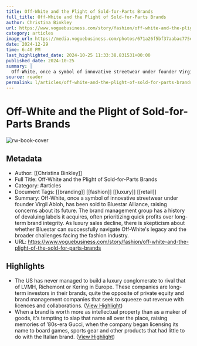 ```yaml
---
title: Off-White and the Plight of Sold-for-Parts Brands
full_title: Off-White and the Plight of Sold-for-Parts Brands
author: Christina Binkley
url: https://www.voguebusiness.com/story/fashion/off-white-and-the-plight-of-the-sold-for-parts-brands
category: articles
image_url: https://media.voguebusiness.com/photos/671a26f5bf37aabac775e7e3/16:9/w_1280,c_limit/AMERICAN-THREAD-VOGUEBUS-241024-SOCIAL-NEWSLETTER.jpg
date: 2024-12-29
time: 6:40 PM
last_highlighted_date: 2024-10-25 11:33:38.831531+00:00
published_date: 2024-10-25
summary: |
  Off-White, once a symbol of innovative streetwear under founder Virgil Abloh, has been sold to Bluestar Alliance, raising concerns about its future. The brand management group has a history of devaluing labels it acquires, often prioritizing quick profits over long-term brand integrity. As luxury sales decline, there is skepticism about whether Bluestar can successfully navigate Off-White's legacy and the broader challenges facing the fashion industry.
source: reader
permalink: l/articles/off-white-and-the-plight-of-sold-for-parts-brands
---
```

# Off-White and the Plight of Sold-for-Parts Brands

![rw-book-cover](https://media.voguebusiness.com/photos/671a26f5bf37aabac775e7e3/16:9/w_1280,c_limit/AMERICAN-THREAD-VOGUEBUS-241024-SOCIAL-NEWSLETTER.jpg)

## Metadata
- Author: [[Christina Binkley]]
- Full Title: Off-White and the Plight of Sold-for-Parts Brands
- Category: #articles
- Document Tags: [[branding]] [[fashion]] [[luxury]] [[retail]] 
- Summary: Off-White, once a symbol of innovative streetwear under founder Virgil Abloh, has been sold to Bluestar Alliance, raising concerns about its future. The brand management group has a history of devaluing labels it acquires, often prioritizing quick profits over long-term brand integrity. As luxury sales decline, there is skepticism about whether Bluestar can successfully navigate Off-White's legacy and the broader challenges facing the fashion industry.
- URL: https://www.voguebusiness.com/story/fashion/off-white-and-the-plight-of-the-sold-for-parts-brands

## Highlights
- The US has never managed to build a luxury conglomerate to rival that of LVMH, Richemont or Kering in Europe. These companies are long-term investors in their brands, quite the opposite of private equity and brand management companies that seek to squeeze out revenue with licences and collaborations. ([View Highlight](https://read.readwise.io/read/01jb1q7f8tevyrha3c3043enp6))
- When a brand is worth more as intellectual property than as a maker of goods, it’s tempting to slap that name all over the place, raising memories of ’80s-era Gucci, when the company began licensing its name to board games, sports gear and other products that had little to do with the Italian brand. ([View Highlight](https://read.readwise.io/read/01jb1q85xt1thqqyj39ehta9e2))



